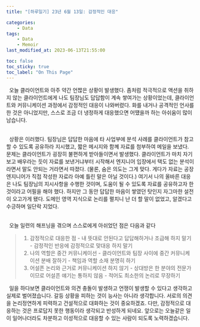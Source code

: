 ```yaml
---
title: "[하루일기] 23년 6월 13일: 감정적인 대응"

categories:
    - Data
tags:
    - Data
    - Memoir
last_modified_at: 2023-06-13T21:55:00

toc: false
toc_sticky: true
toc_label: "On This Page"
---
```


&#160; 오늘 클라이언트와 아주 약간 언짢은 상황이 발생했다. 좀처럼 적극적으로 액션을 취하지 않는 클라이언트에게 나도 팀장님도 답답함이 계속 쌓여가는 상황이었는데, 클라이언트와 커뮤니케이션 과정에서 감정적인 대응이 나와버렸다. 화를 내거나 공격적인 언사를 한 것은 아니었지만, 스스로 조금 더 냉정하게 대응했으면 어떘을까 하는 아쉬움이 많이 남습니다. <br><br>

&#160; 상황은 이러했다. 팀장님은 답답한 마음에 타 사업부에 분석 사례를 클라이언트가 참고할 수 있도록 공유하라 지시했고, 짧은 메시지와 함꼐 자료를 첨부하여 메일을 보냈다. 문제는 클라이언트가 굉장히 불편하게 받아들이면서 발생했다. 클라이언트가 마치 자기보고 배우라는 듯이 자료를 보낸거냐부터 시작해서 엔지니어 입장에서 택도 없는 분석이라면서 말도 안되는 거라면서 따졌다. (물론, 숨은 의도는 그게 맞다. 게다가 자료는 공장 엔지니어가 직접 작성한 자료라 아예 틀린 말은 아닐 것이다.) 여기서 나의 올바른 대응은 나도 팀장님의 지시사항을 수행한 것이며, 도움이 될 수 있도록 자료를 공유하고자 한 것이라고 어필을 해야 했다. 하지만 그 동안 답답한 마음이 쌓였던 탓인지 자그마한 설전이 오고가게 됐다. 도메인 영역 지식으로 논리를 펼치니 난 더 할 말이 없었고, 알겠다고 수긍하며 일단락 지었다. <br><br>

&#160; 오늘 일련의 해프닝을 겪으며 스스로에게 아쉬었던 점은 다음과 같다
> 1. 감정적으로 대응한 점
    - 내 뜻대로 안된다고 답답해하거나 조급해 하지 말기
    - 감정적인 반응에 감정적으로 맞대응 하지 말기
> 2. 나의 역할은 중간 커뮤니케이선 
    - 클라이언트와 팀장 사이에 중간 커뮤니케이션 분배 잘하기
    - 책임과 역할 소재 분명히 하기
> 3. 어설픈 논리와 근거로 커뮤니케이션 하지 않기
    - 상대방은 한 분야의 전문가이므로 어설픈 얘기는 통하지 않음
    - 적어도 최소한의 논리로 무장하기

&#160; 일을 하다보면 클라이언트와 의견 충돌이 발생하고 언쟁이 발생할 수 있다고 생각하고 실제로 벌어졌습니다. 갈등 상황을 피하는 것이 능사는 아니라 생각합니다. 서로의 의견을 논리정연하게 피력하고 건설적으로 대화하는 것이 중요하겠죠. 다만, 감정적으로 대응하는 것은 프로답지 못한 행동이라 생각되고 반성하게 되네요. 앞으로는 오늘같은 일이 일어나더라도 차분하고 이성적으로 대응할 수 있는 사람이 되도록 노력하겠습니다. 